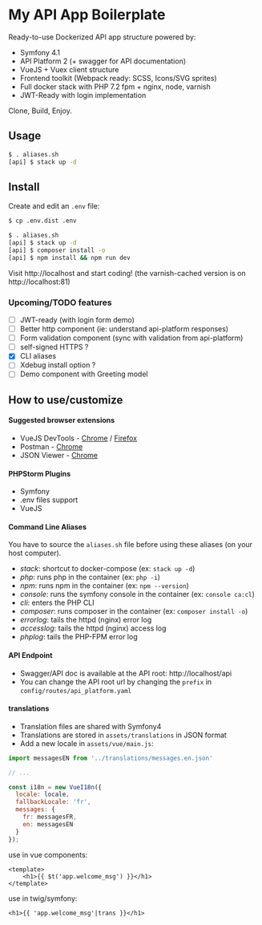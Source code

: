 # My API App Boilerplate

Ready-to-use Dockerized API app structure powered by:

* Symfony 4.1
* API Platform 2 (+ swagger for API documentation)
* VueJS + Vuex client structure 
* Frontend toolkit (Webpack ready: SCSS, Icons/SVG sprites)
* Full docker stack with PHP 7.2 fpm + nginx, node, varnish
* JWT-Ready with login implementation

Clone, Build, Enjoy.

## Usage

```bash
$ . aliases.sh
[api] $ stack up -d
```

## Install

Create and edit an ```.env``` file:
```bash
$ cp .env.dist .env
```

```bash
$ . aliases.sh
[api] $ stack up -d
[api] $ composer install -o
[api] $ npm install && npm run dev
```

Visit http://localhost and start coding! (the varnish-cached version is on http://localhost:81)

### Upcoming/TODO features

* [ ] JWT-ready (with login form demo)
* [ ] Better http component (ie: understand api-platform responses)
* [ ] Form validation component (sync with validation from api-platform)
* [ ] self-signed HTTPS ?
* [x] CLI aliases 
* [ ] Xdebug install option ? 
* [ ] Demo component with Greeting model

## How to use/customize

#### Suggested browser extensions

* VueJS DevTools - [Chrome](https://chrome.google.com/webstore/detail/vuejs-devtools/nhdogjmejiglipccpnnnanhbledajbpd) / [Firefox](https://addons.mozilla.org/en-US/firefox/addon/vue-js-devtools/)
* Postman - [Chrome](https://chrome.google.com/webstore/detail/postman/fhbjgbiflinjbdggehcddcbncdddomop)
* JSON Viewer - [Chrome](https://chrome.google.com/webstore/detail/json-viewer/gbmdgpbipfallnflgajpaliibnhdgobh)

#### PHPStorm Plugins

* Symfony
* .env files support
* VueJS

#### Command Line Aliases

You have to source the ```aliases.sh``` file before using these aliases (on your host computer).

* *stack*: shortcut to docker-compose (ex: ```stack up -d```)
* *php*: runs php in the container (ex: ```php -i```)
* *npm*: runs npm in the container (ex: ```npm --version```)
* *console*: runs the symfony console in the container (ex: ```console ca:cl```)
* *cli*: enters the PHP CLI
* *composer*: runs composer in the container (ex: ```composer install -o```)
* *errorlog*: tails the httpd (nginx) error log
* *accesslog*: tails the httpd (nginx) access log
* *phplog*: tails the PHP-FPM error log

#### API Endpoint

* Swagger/API doc is available at the API root: http://localhost/api
* You can change the API root url by changing the ```prefix``` in ```config/routes/api_platform.yaml```

#### translations

* Translation files are shared with Symfony4
* Translations are stored in ```assets/translations``` in JSON format
* Add a new locale in ```assets/vue/main.js```:

```js 
import messagesEN from '../translations/messages.en.json'

// ...

const i18n = new VueI18n({
  locale: locale,
  fallbackLocale: 'fr',
  messages: {
    fr: messagesFR,
    en: messagesEN
  }
});
```

use in vue components:
```vue
<template>
    <h1>{{ $t('app.welcome_msg') }}</h1>
</template>
```

use in twig/symfony:
```django
<h1>{{ 'app.welcome_msg'|trans }}</h1>
```
